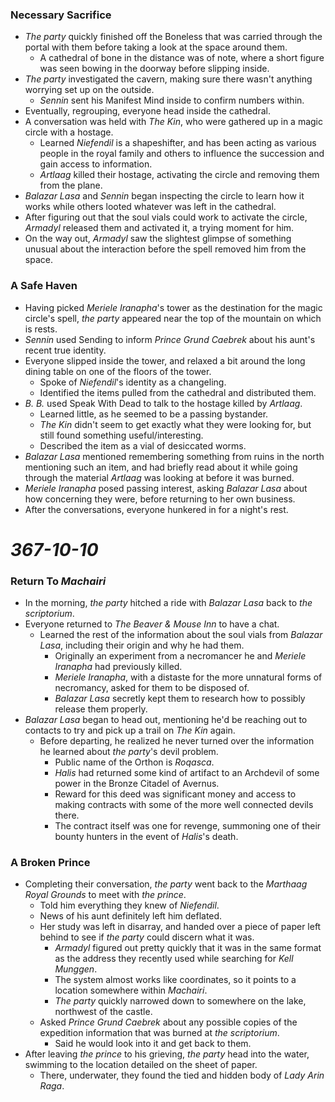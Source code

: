 ### Necessary Sacrifice

* *The party* quickly finished off the Boneless that was carried through the portal with them before taking a look at the space around them.
  * A cathedral of bone in the distance was of note, where a short figure was seen bowing in the doorway before slipping inside.
* *The party* investigated the cavern, making sure there wasn't anything worrying set up on the outside.
  * *Sennin* sent his Manifest Mind inside to confirm numbers within.
* Eventually, regrouping, everyone head inside the cathedral.
* A conversation was held with *The Kin*, who were gathered up in a magic circle with a hostage.
  * Learned *Niefendil* is a shapeshifter, and has been acting as various people in the royal family and others to influence the succession and gain access to information.
  * *Artlaag* killed their hostage, activating the circle and removing them from the plane.
* *Balazar Lasa* and *Sennin* began inspecting the circle to learn how it works while others looted whatever was left in the cathedral.
* After figuring out that the soul vials could work to activate the circle, *Armadyl* released them and activated it, a trying moment for him.
* On the way out, *Armadyl* saw the slightest glimpse of something unusual about the interaction before the spell removed him from the space.

### A Safe Haven

* Having picked *Meriele Iranapha*'s tower as the destination for the magic circle's spell, *the party* appeared near the top of the mountain on which is rests.
* *Sennin* used Sending to inform *Prince Grund Caebrek* about his aunt's recent true identity.
* Everyone slipped inside the tower, and relaxed a bit around the long dining table on one of the floors of the tower.
  * Spoke of *Niefendil*'s identity as a changeling.
  * Identified the items pulled from the cathedral and distributed them.
* *B. B.* used Speak With Dead to talk to the hostage killed by *Artlaag*.
  * Learned little, as he seemed to be a passing bystander.
  * *The Kin* didn't seem to get exactly what they were looking for, but still found something useful/interesting.
  * Described the item as a vial of desiccated worms.
* *Balazar Lasa* mentioned remembering something from ruins in the north mentioning such an item, and had briefly read about it while going through the material *Artlaag* was looking at before it was burned.
* *Meriele Iranapha* posed passing interest, asking *Balazar Lasa* about how concerning they were, before returning to her own business.
* After the conversations, everyone hunkered in for a night's rest.

# *367-10-10*

### Return To *Machairi*

* In the morning, *the party* hitched a ride with *Balazar Lasa* back to *the scriptorium*.
* Everyone returned to *The Beaver & Mouse Inn* to have a chat.
  * Learned the rest of the information about the soul vials from *Balazar Lasa*, including their origin and why he had them.
    * Originally an experiment from a necromancer he and *Meriele Iranapha* had previously killed.
    * *Meriele Iranapha*, with a distaste for the more unnatural forms of necromancy, asked for them to be disposed of. 
    * *Balazar Lasa* secretly kept them to research how to possibly release them properly.
* *Balazar Lasa* began to head out, mentioning he'd be reaching out to contacts to try and pick up a trail on *The Kin* again.
  * Before departing, he realized he never turned over the information he learned about *the party*'s devil problem.
    * Public name of the Orthon is *Roqasca*.
    * *Halis* had returned some kind of artifact to an Archdevil of some power in the Bronze Citadel of Avernus.
    * Reward for this deed was significant money and access to making contracts with some of the more well connected devils there.
    * The contract itself was one for revenge, summoning one of their bounty hunters in the event of *Halis*'s death.

### A Broken Prince

* Completing their conversation, *the party* went back to the *Marthaag Royal Grounds* to meet with *the prince*.
  * Told him everything they knew of *Niefendil*.
  * News of his aunt definitely left him deflated.
  * Her study was left in disarray, and handed over a piece of paper left behind to see if *the party* could discern what it was.
    * *Armadyl* figured out pretty quickly that it was in the same format as the address they recently used while searching for *Kell Munggen*.
    * The system almost works like coordinates, so it points to a location somewhere within *Machairi*. 
    * *The party* quickly narrowed down to somewhere on the lake, northwest of the castle.
  * Asked *Prince Grund Caebrek* about any possible copies of the expedition information that was burned at *the scriptorium*.
    * Said he would look into it and get back to them.
* After leaving *the prince* to his grieving, *the party* head into the water, swimming to the location detailed on the sheet of paper.
  * There, underwater, they found the tied and hidden body of *Lady Arin Raga*.
